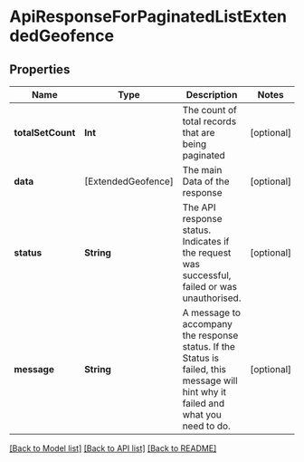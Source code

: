 # ApiResponseForPaginatedListExtendedGeofence

## Properties
Name | Type | Description | Notes
------------ | ------------- | ------------- | -------------
**totalSetCount** | **Int** | The count of total records that are being paginated | [optional] 
**data** | [ExtendedGeofence] | The main Data of the response | [optional] 
**status** | **String** | The API response status. Indicates if the request was successful, failed or was unauthorised. | [optional] 
**message** | **String** | A message to accompany the response status.  If the Status is failed, this message will hint why it failed and what you need to do. | [optional] 

[[Back to Model list]](../README.md#documentation-for-models) [[Back to API list]](../README.md#documentation-for-api-endpoints) [[Back to README]](../README.md)



